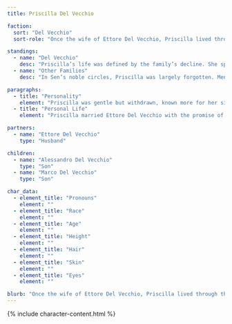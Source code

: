 ```yaml
---
title: Priscilla Del Vecchio

faction:
  sort: "Del Vecchio"
  sort-role: "Once the wife of Ettore Del Vecchio, Priscilla lived through the family’s fall from grace. Though from a lesser-known family herself, she bore the brunt of her husband’s scandals until her death."

standings:
  - name: "Del Vecchio"
    desc: "Priscilla’s life was defined by the family’s decline. She spent her later years in quiet shame, hidden from public view as Ettore’s reputation poisoned their household. Her death closed that chapter, though her memory lingers as a reminder of what the Del Vecchios once were."
  - name: "Other Families"
    desc: "In Sen’s noble circles, Priscilla was largely forgotten. Mention of her name often carries with it pity at best, derision at worst — a symbol of the Del Vecchio family’s lowest point."

paragraphs:
  - title: "Personality"
    element: "Priscilla was gentle but withdrawn, known more for her silence than her presence. In her youth she was said to be warm and kind, but years of public disgrace left her quiet, almost spectral in family gatherings."
  - title: "Personal Life"
    element: "Priscilla married Ettore Del Vecchio with the promise of stability, only to find herself dragged into scandal after scandal. By the time of her death, she lived secluded from Sen’s public life, her health worn down by stress and shame. She left behind children and grandchildren who inherited the weight of her husband’s failures."

partners:
  - name: "Ettore Del Vecchio"
    type: "Husband"

children:
  - name: "Alessandro Del Vecchio"
    type: "Son"
  - name: "Marco Del Vecchio"
    type: "Son"

char_data:
  - element_title: "Pronouns"
    element: ""
  - element_title: "Race"
    element: ""
  - element_title: "Age"
    element: ""
  - element_title: "Height"
    element: ""
  - element_title: "Hair"
    element: ""
  - element_title: "Skin"
    element: ""
  - element_title: "Eyes"
    element: ""

blurb: "Once the wife of Ettore Del Vecchio, Priscilla lived through the family’s fall from grace. Though from a lesser-known family herself, she bore the brunt of her husband’s scandals until her death."
---
```


{% include character-content.html %}